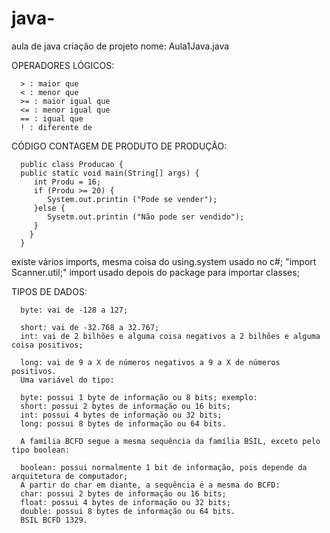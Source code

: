    # java-
aula de java 
criação de projeto nome: Aula1Java.java

OPERADORES LÓGICOS:

      > : maior que 
      < : menor que
      >= : maior igual que
      <= : menor igual que
      == : igual que
      ! : diferente de

CÓDIGO CONTAGEM DE PRODUTO DE PRODUÇÃO:

      public class Producao {
      public static void main(String[] args) {
         int Produ = 16;
         if (Produ >= 20) {
            System.out.printin ("Pode se vender");
         }else {
            Sysetm.out.printin ("Não pode ser vendido");
         }
        }
      }

existe vários imports, mesma coisa do using.system usado no c#; "import Scanner.util;"  import usado depois do package para importar classes;  


TIPOS DE DADOS:

      byte: vai de -128 a 127;

      short: vai de -32.768 a 32.767;
      int: vai de 2 bilhões e alguma coisa negativos a 2 bilhões e alguma coisa positivos;

      long: vai de 9 a X de números negativos a 9 a X de números positivos.
      Uma variável do tipo:

      byte: possui 1 byte de informação ou 8 bits; exemplo: 
      short: possui 2 bytes de informação ou 16 bits;
      int: possui 4 bytes de informação ou 32 bits;
      long: possui 8 bytes de informação ou 64 bits.

      A família BCFD segue a mesma sequência da família BSIL, exceto pelo tipo boolean:

      boolean: possui normalmente 1 bit de informação, pois depende da arquitetura de computador;
      A partir do char em diante, a sequência é a mesma do BCFD:
      char: possui 2 bytes de informação ou 16 bits;
      float: possui 4 bytes de informação ou 32 bits;
      double: possui 8 bytes de informação ou 64 bits.
      BSIL BCFD 1329.



